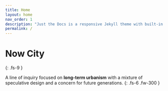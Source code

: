 ```yaml
---
title: Home
layout: home
nav_order: 1
description: "Just the Docs is a responsive Jekyll theme with built-in search that is easily customizable and hosted on GitHub Pages."
permalink: /
---
```


# Now City
{: .fs-9 }

A line of inquiry focused on **long-term urbanism** with a mixture of speculative design and a concern for future generations.
{: .fs-6 .fw-300 }


